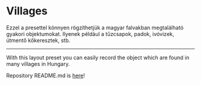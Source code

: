 # Villages

Ezzel a presettel könnyen rögzíthetjük a magyar falvakban megtalálható gyakori objektumokat. Ilyenek például a tűzcsapok, padok, ivóvizek, útmentő kőkeresztek, stb.

---

With this layout preset you can easily record the object which are found in many villages in Hungary.

Repository README.md is [here](https://github.com/labexp/osmtracker-android-layouts/blob/master/README.md)!